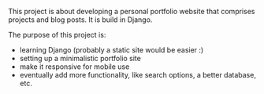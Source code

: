 This project is about developing a personal portfolio website that comprises projects and blog posts.
It is build in Django.

The purpose of this project is:
- learning Django (probably a static site would be easier :) 
- setting up a minimalistic portfolio site
- make it responsive for mobile use
- eventually add more functionality, like search options, a better database, etc. 
